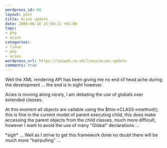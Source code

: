 ```yaml
--- 
wordpress_id: 66
layout: post
title: Acies update
date: 2008-06-16 15:50:22 +01:00
tags: 
- php
- acies
categories: 
- linux
- php
- acies
wordpress_url: https://saiweb.co.uk/linux/acies-update
comments: true
---
```

<p>Well the XML rendering API has been giving me no end of head ache during the development ... the end is in sight however.</p>
<p>Acies is moving along nicely, I am debating the use of globals over extended classes.</p>
<p>At this moment all objects are callable using the $this->CLASS->method(); this is fine in the current model of parent executing child, this does make accessing the parent objects from the child classes, much more difficult, however I want to avoid the use of many "Global" declarations ...</p>
<p>*sigh* ... Well as I strive to get this framework done no doubt there will be much more "hairpulling" ...</p>
